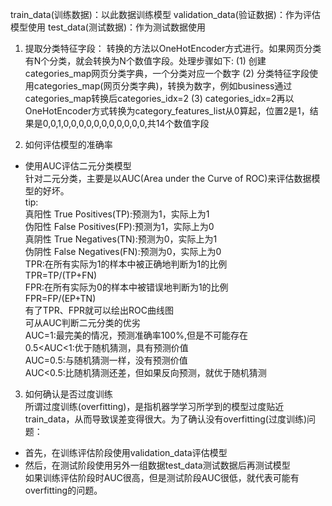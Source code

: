 

train_data(训练数据)：以此数据训练模型
validation_data(验证数据)：作为评估模型使用
test_data(测试数据)：作为测试数据使用

1. 提取分类特征字段：
转换的方法以OneHotEncoder方式进行。如果网页分类有N个分类，就会转换为N个数值字段。处理步骤如下:
(1) 创建categories_map网页分类字典，一个分类对应一个数字
(2) 分类特征字段使用categories_map(网页分类字典)，转换为数字，例如business通过categories_map转换后categories_idx=2
(3) categories_idx=2再以OneHotEncoder方式转换为category_features_list从0算起，位置2是1，结果是0,0,1,0,0,0,0,0,0,0,0,0,0,0,共14个数值字段

2. 如何评估模型的准确率
- 使用AUC评估二元分类模型  
针对二元分类，主要是以AUC(Area under the Curve of ROC)来评估数据模型的好坏。  
tip:  
真阳性 True Positives(TP):预测为1，实际上为1  
伪阳性 False Positives(FP):预测为1，实际上为0  
真阴性 True Negatives(TN):预测为0，实际上为1  
伪阴性 False Negatives(FN):预测为0，实际上为0  
TPR:在所有实际为1的样本中被正确地判断为1的比例  
TPR=TP/(TP+FN)  
FPR:在所有实际为0的样本中被错误地判断为1的比例  
FPR=FP/(EP+TN)  
有了TPR、FPR就可以绘出ROC曲线图  
可从AUC判断二元分类的优劣  
AUC=1:最完美的情况，预测准确率100%,但是不可能存在  
0.5<AUC<1:优于随机猜测，具有预测价值  
AUC=0.5:与随机猜测一样，没有预测价值  
AUC<0.5:比随机猜测还差，但如果反向预测，就优于随机猜测  

3. 如何确认是否过度训练  
所谓过度训练(overfitting)，是指机器学学习所学到的模型过度贴近train_data，从而导致误差变得很大。为了确认没有overfitting(过度训练)问题：  
- 首先，在训练评估阶段使用validation_data评估模型
- 然后，在测试阶段使用另外一组数据test_data测试数据后再测试模型  
如果训练评估阶段时AUC很高，但是测试阶段AUC很低，就代表可能有overfitting的问题。